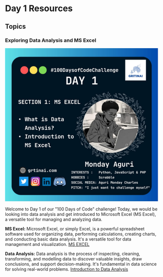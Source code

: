 # Day 1 Resources

## Topics

### Exploring Data Analysis and MS Excel

![100 days of code Day 1](https://github.com/GritinAI/100daysofcode2.0/blob/main/Images/Day1.jpg)

Welcome to Day 1 of our "100 Days of Code" challenge! Today, we would be looking into data analysis and get introduced to Microsoft Excel (MS Excel), a versatile tool for managing and analyzing data.

**MS Excel:** Microsoft Excel, or simply Excel, is a powerful spreadsheet software used for organizing data, performing calculations, creating charts, and conducting basic data analysis. It's a versatile tool for data management and visualization.
[MS EXCEL](https://www.youtube.com/watch?v=yZvFH7B6gKI)


**Data Analysis:** Data analysis is the process of inspecting, cleaning, transforming, and modelling data to discover valuable insights, draw conclusions, and support decision-making. It's fundamental in data science for solving real-world problems.
[Introduction to Data Analysis](https://www.youtube.com/watch?v=1os-MS0SWVs) 
